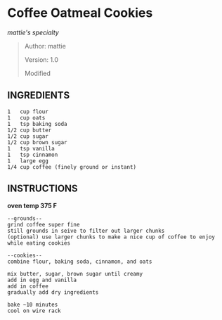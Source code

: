 # Coffee Oatmeal Cookies
*mattie's specialty*
> Author: mattie
> 
> Version: 1.0
>
> Modified


## INGREDIENTS
```
1   cup flour
1   cup oats
1   tsp baking soda
1/2 cup butter
1/2 cup sugar
1/2 cup brown sugar
1   tsp vanilla
1   tsp cinnamon
1   large egg
1/4 cup coffee (finely ground or instant)
```


## INSTRUCTIONS

**oven temp 375 F**

```
--grounds--
grind coffee super fine
still grounds in seive to filter out larger chunks
(optional) use larger chunks to make a nice cup of coffee to enjoy while eating cookies

--cookies--
combine flour, baking soda, cinnamon, and oats

mix butter, sugar, brown sugar until creamy
add in egg and vanilla
add in coffee
gradually add dry ingredients

bake ~10 minutes
cool on wire rack
```
